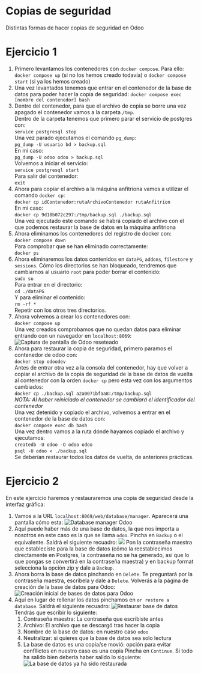 # Copias de seguridad
Distintas formas de hacer copias de seguridad en Odoo
# Ejercicio 1
1. Primero levantamos los contenedores con `docker compose`. Para ello:
		`docker compose up` (si no los hemos creado todavía)
		o
		`docker compose start` (si ya los hemos creado)
2. Una vez levantados tenemos que entrar en el contenedor de la base de datos para poder hacer la copia de seguridad:
		`docker compose exec [nombre del contenedor] bash`
3. Dentro del contenedor, para que el archivo de copia se borre una vez apagado el contenedor vamos a la carpeta `/tmp`.  
   Dentro de la carpeta tenemos que primero parar el servicio de postgres con:  
   `service postgresql stop`  
   Una vez parado ejecutamos el comando `pg_dump`:  
   `pg_dump -U usuario bd > backup.sql`  
   En mi caso:  
   `pg_dump -U odoo odoo > backup.sql`  
   Volvemos a iniciar el servicio:  
   `service postgresql start`  
   Para salir del contenedor:  
   `exit`  
4. Ahora para copiar el archivo a la máquina anfitriona vamos a utilizar el comando `docker cp`:  
   `docker cp idContenedor:rutaArchivoContenedor rutaAnfitrion`  
   En mi caso:   
   `docker cp 9d18b072c297:/tmp/backup.sql ./backup.sql`  
   Una vez ejecutado este comando se habrá copiado el archivo con el que podemos restaurar la base de datos en la máquina anfitriona  
5. Ahora eliminamos los contenedores del registro de docker con:  
   `docker compose down`  
   Para  comprobar que se han eliminado correctamente:  
   `docker ps`  
6. Ahora eliminaremos los datos contenidos en `dataPG`, `addons`, `filestore` y `sessions`. Cómo los directorios se han bloqueado, tendremos que cambiarnos al usuario `root` para poder borrar el contenido:  
   `sudo su`  
   Para entrar en el directorio:  
   `cd ./dataPG`  
   Y para eliminar el contenido:  
   `rm -rf *`  
   Repetir con los otros tres directorios.  
7. Ahora volvemos a crear los contenedores con:  
   `docker compose up`  
   Una vez creados comprobamos que no quedan datos para eliminar entrando con un navegador en `localhost:8069`:  
   ![Captura de pantalla de Odoo reseteado](./img/datosBorrados.png)  
8. Ahora para restaurar la copia de seguridad, primero paramos el contenedor de odoo con:  
   `docker stop odoodev`  
   Antes de entrar otra vez a la consola del contenedor, hay que volver a copiar el archivo de la copia de seguridad de la base de datos de vuelta al contenedor con la orden `docker cp` pero esta vez con los argumentos cambiados:  
   `docker cp ./backup.sql a2a0071bfaa8:/tmp/backup.sql`  
   _NOTA: Al haber reiniciado el contenedor se cambiará el identificador del contenedor_  
   Una vez detenido y copiado el archivo, volvemos a entrar en el contenedor de la base de datos con:  
   `docker compose exec db bash`  
   Una vez dentro vamos a la ruta dónde hayamos copiado el archivo y ejecutamos:  
   `createdb -U odoo -O odoo odoo`  
   `psql -U odoo < ./backup.sql`  
   Se deberían restaurar todos los datos de vuelta, de anteriores prácticas.  
   
# Ejercicio 2
En este ejercicio haremos y restauraremos una copia de seguridad desde la interfaz gráfica:
1. Vamos a la URL `localhost:8069/web/database/manager`. Aparecerá una pantalla cómo esta:
![Database manager Odoo](./img/databaseManager.png)
2. Aquí puede haber más de una base de datos, la que nos importa a nosotros en este caso es la que se llama `odoo`. Pincha en `Backup` o el equivalente. Saldrá el siguiente recuadro:
![](./img/backup.png)
Pon la contraseña maestra que estableciste para la base de datos (cómo la reestablecimos directamente en Postgres, la contraseña no se ha generado, así que lo que pongas se convertirá en la contraseña maestra) y en backup format selecciona la opción zip y dale a `Backup`.
3. Ahora borra la base de datos pinchando en `Delete`. Te preguntará por la contraseña maestra, escríbela y dale a `Delete`. Volverás a la página de creación de la base de datos para Odoo:
![Creación inicial de bases de datos para Odoo](./img/creationDatabase.png)
4. Aquí en lugar de rellenar los datos pinchamos en `or restore a database`. Saldrá el siguiente recuadro:
![Restaurar base de datos](./img/restoreDatabase.png)
	Tendrás que escribir lo siguiente:
   1.  Contraseña maestra: La contraseña que escribiste antes
   2. Archivo: El archivo que se descargó tras hacer la copia
   3. Nombre de la base de datos: en nuestro caso `odoo`
   4. Neutralizar: si quieres que la base de datos sea solo lectura
   5. La base de datos es una copia/se movió: opción para evitar confllictos en nuestro caso es una copia
   Pincha en `Continue`.
   Si todo ha salido bien debería haber salido lo siguiente:
   ![La base de datos ya ha sido restaurada](./img/databaseRestored.png)